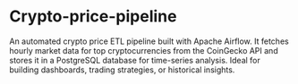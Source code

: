 # Crypto-price-pipeline
An automated crypto price ETL pipeline built with Apache Airflow. It fetches hourly market data for top cryptocurrencies from the CoinGecko API and stores it in a PostgreSQL database for time-series analysis. Ideal for building dashboards, trading strategies, or historical insights.
